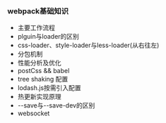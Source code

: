### webpack基础知识
- 主要工作流程
- plguin与loader的区别
- css-loader、style-loader与less-loader(从右往左)
- 分包机制
- 性能分析及优化
- postCss && babel
- tree shaking 配置
- lodash.js按需引入配置
- 热更新实现原理
- --save与--save-dev的区别
- websocket